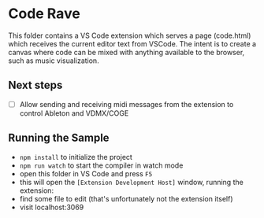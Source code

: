 # Code Rave 

This folder contains a VS Code extension which serves a page (code.html)
which receives the current editor text from VSCode. The intent is to
create a canvas where code can be mixed with anything available to the
browser, such as music visualization.


## Next steps

- [  ] Allow sending and receiving midi messages from the extension to
  control Ableton and VDMX/COGE

## Running the Sample

* `npm install` to initialize the project
* `npm run watch` to start the compiler in watch mode
* open this folder in VS Code and press `F5`
* this will open the `[Extension Development Host]` window, running the extension:
* find some file to edit (that's unfortunately not the extension itself)
* visit localhost:3069

